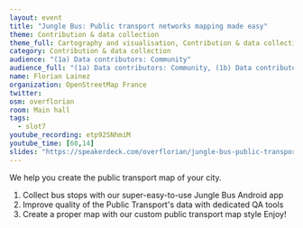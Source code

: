 ```yaml
---
layout: event
title: "Jungle Bus: Public transport networks mapping made easy"
theme: Contribution & data collection
theme_full: Cartography and visualisation, Contribution & data collection, Transport, routing and urban planning
category: Contribution & data collection
audience: "(1a) Data contributors: Community"
audience_full: "(1a) Data contributors: Community, (1b) Data contributors: Public administration (open data, data feedback...), (1c) Data contributors: Companies (data feedback, driven by need of data...), (2a) Data users: Commercial, (2b) Data users: Non-profit and public service"
name: Florian Lainez
organization: OpenStreetMap France
twitter:
osm: overflorian
room: Main hall
tags:
  - slot7
youtube_recording: etp92SNhmiM
youtube_time: [60,14]
slides: "https://speakerdeck.com/overflorian/jungle-bus-public-transport-networks-mapping-made-easy-number-sotm2017"
---
```

We help you create the public transport map of your city.
1. Collect bus stops with our super-easy-to-use Jungle Bus Android app
2. Improve quality of the Public Transport's data with dedicated QA tools
3. Create a proper map with our custom public transport map style
Enjoy!


